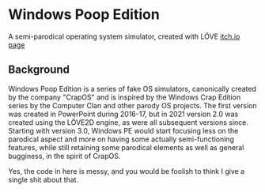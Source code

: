 # Windows Poop Edition
A semi-parodical operating system simulator, created with LÖVE
[itch.io page](https://viba-unu.itch.io/winpe5)

## Background
Windows Poop Edition is a series of fake OS simulators, canonically created by the company "CrapOS" and is inspired by the Windows Crap Edition series by the Computer Clan and other parody OS projects. The first version was created in PowerPoint during 2016-17, but in 2021 version 2.0 was created using the LÖVE2D engine, as were all subsequent versions since. Starting with version 3.0, Windows PE would start focusing less on the parodical aspect and more on having some actually semi-functioning features, while still retaining some parodical elements as well as general bugginess, in the spirit of CrapOS.

Yes, the code in here is messy, and you would be foolish to think I give a single shit about that.
